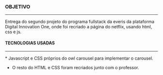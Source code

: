<h3>
    OBJETIVO
</h3>

<hr>

Entrega do segundo projeto do programa fullstack da everis da plataforma Digital Innovation One, onde foi recriado a página do netflix, usando html, css e js.



<h4>
    TECNOLOGIAS USADAS
</h4>

<hr>
* Javascript e CSS próprios do owl carousel para implementar o carousel.

* O resto do HTML e CSS foram recriados junto com o professor.